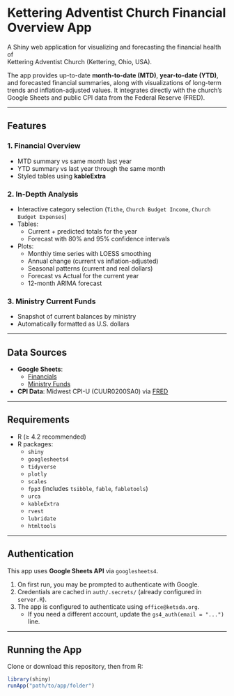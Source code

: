 # Kettering Adventist Church Financial Overview App

A Shiny web application for visualizing and forecasting the financial health of  
Kettering Adventist Church (Kettering, Ohio, USA).  

The app provides up-to-date **month-to-date (MTD)**, **year-to-date (YTD)**,  
and forecasted financial summaries, along with visualizations of long-term  
trends and inflation-adjusted values. It integrates directly with the church’s  
Google Sheets and public CPI data from the Federal Reserve (FRED).

---

## Features

### 1. **Financial Overview**
- MTD summary vs same month last year  
- YTD summary vs last year through the same month  
- Styled tables using **kableExtra**  

### 2. **In-Depth Analysis**
- Interactive category selection (`Tithe`, `Church Budget Income`, `Church Budget Expenses`)  
- Tables:
  - Current + predicted totals for the year
  - Forecast with 80% and 95% confidence intervals  
- Plots:
  - Monthly time series with LOESS smoothing  
  - Annual change (current vs inflation-adjusted)  
  - Seasonal patterns (current and real dollars)  
  - Forecast vs Actual for the current year  
  - 12-month ARIMA forecast  

### 3. **Ministry Current Funds**
- Snapshot of current balances by ministry  
- Automatically formatted as U.S. dollars  

---

## Data Sources

- **Google Sheets**:
  - [Financials](https://docs.google.com/spreadsheets/d/1DPq4lM36_CcjEGN2v8UE1w1pr-t0C8lenYx56jniNRo)  
  - [Ministry Funds](https://docs.google.com/spreadsheets/d/1d2g7NRipbarvq78LUxuEObWsTru4t4w_TY9uQgQOvZQ)  
- **CPI Data**: Midwest CPI-U (CUUR0200SA0) via [FRED](https://fred.stlouisfed.org/)

---

## Requirements

- R (≥ 4.2 recommended)  
- R packages:
  - `shiny`
  - `googlesheets4`
  - `tidyverse`
  - `plotly`
  - `scales`
  - `fpp3` (includes `tsibble`, `fable`, `fabletools`)
  - `urca`
  - `kableExtra`
  - `rvest`
  - `lubridate`
  - `htmltools`

---

## Authentication

This app uses **Google Sheets API** via `googlesheets4`.

1. On first run, you may be prompted to authenticate with Google.  
2. Credentials are cached in `auth/.secrets/` (already configured in `server.R`).  
3. The app is configured to authenticate using `office@ketsda.org`.  
   - If you need a different account, update the `gs4_auth(email = "...")` line.

---

## Running the App

Clone or download this repository, then from R:

```r
library(shiny)
runApp("path/to/app/folder")

